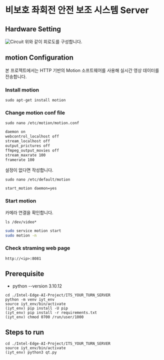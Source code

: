# 비보호 좌회전 안전 보조 시스템 Server

## Hardware Setting
![Circuit](https://github.com/suhwanjo/Intel-Edge-AI-Project/assets/112834460/74d942c5-1912-4c0d-a894-16bf24ab9911)
위와 같이 회로도를 구성합니다.
## motion Configuration
본 프로젝트에서는 HTTP 기반의 Motion 소프트웨어를 사용해 실시간 영상 데이터를 전송합니다.
### Install motion
```shell
sudo apt-get install motion
```
### Change motion conf file
```shell
sudo nano /etc/motion/motion.conf
```
```bash
daemon on
webcontrol_localhost off
stream_localhost off
output_prictures off
ffmpeg_output_movies off
stream_maxrate 100
framerate 100
```
설정이 없다면 작성합니다.

```shell
sudo nano /etc/default/motion
```
```bash
start_motion daemon=yes
```
### Start motion
카메라 연결을 확인합니다.
```shell
ls /dev/video*
```
```bash
sudo service motion start
sudo motion -n
```
### Check straming web page
```shell
http://<ip>:8081
```
## Prerequisite
- python --version 3.10.12
```shell
cd ./Intel-Edge-AI-Project/ITS_YOUR_TURN_SERVER
python -m venv iyt_env
source iyt_env/bin/activate
(iyt_env) pip install -U pip
(iyt_env) pip install -r requirements.txt
(iyt_env) chmod 0700 /run/user/1000
```

## Steps to run
```shell
cd ./Intel-Edge-AI-Project/ITS_YOUR_TURN_SERVER
source iyt_env/bin/activate
(iyt_env) python3 qt.py
```
